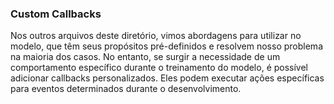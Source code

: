 ### Custom Callbacks

Nos outros arquivos deste diretório, vimos abordagens para utilizar no modelo, que têm seus propósitos pré-definidos e resolvem nosso problema na maioria dos casos. No entanto, se surgir a necessidade de um comportamento específico durante o treinamento do modelo, é possível adicionar callbacks personalizados. Eles podem executar ações específicas para eventos determinados durante o desenvolvimento.